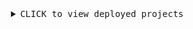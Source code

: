 <details>
<summary align="right">
    <kbd><kbd>CLICK</kbd> to view deployed projects</kbd>
    <br>
    <br>
</summary>
